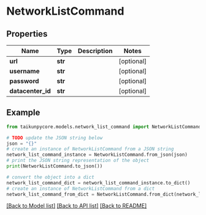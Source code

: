 # NetworkListCommand


## Properties

Name | Type | Description | Notes
------------ | ------------- | ------------- | -------------
**url** | **str** |  | [optional] 
**username** | **str** |  | [optional] 
**password** | **str** |  | [optional] 
**datacenter_id** | **str** |  | [optional] 

## Example

```python
from taikunpycore.models.network_list_command import NetworkListCommand

# TODO update the JSON string below
json = "{}"
# create an instance of NetworkListCommand from a JSON string
network_list_command_instance = NetworkListCommand.from_json(json)
# print the JSON string representation of the object
print(NetworkListCommand.to_json())

# convert the object into a dict
network_list_command_dict = network_list_command_instance.to_dict()
# create an instance of NetworkListCommand from a dict
network_list_command_from_dict = NetworkListCommand.from_dict(network_list_command_dict)
```
[[Back to Model list]](../README.md#documentation-for-models) [[Back to API list]](../README.md#documentation-for-api-endpoints) [[Back to README]](../README.md)



